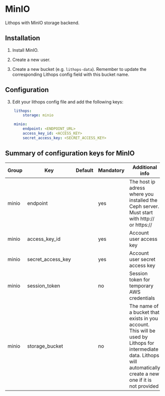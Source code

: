 # MinIO

Lithops with MinIO storage backend.


## Installation

1. Install MinIO.

2. Create a new user.

3. Create a new bucket (e.g. `lithops-data`). Remember to update the corresponding Lithops config field with this bucket name.

## Configuration

3. Edit your lithops config file and add the following keys:

```yaml
    lithops:
        storage: minio

    minio:
        endpoint: <ENDPOINT_URL>
        access_key_id: <ACCESS_KEY>
        secret_access_key: <SECRET_ACCESS_KEY>
```

## Summary of configuration keys for MinIO

|Group|Key|Default|Mandatory|Additional info|
|---|---|---|---|---|
|minio | endpoint | |yes | The host ip adress where you installed the Ceph server. Must start with http:// or https:// |
|minio | access_key_id | |yes | Account user access key |
|minio | secret_access_key | |yes | Account user secret access key |
|minio | session_token | |no | Session token for temporary AWS credentials |
|minio | storage_bucket | | no | The name of a bucket that exists in you account. This will be used by Lithops for intermediate data. Lithops will automatically create a new one if it is not provided |